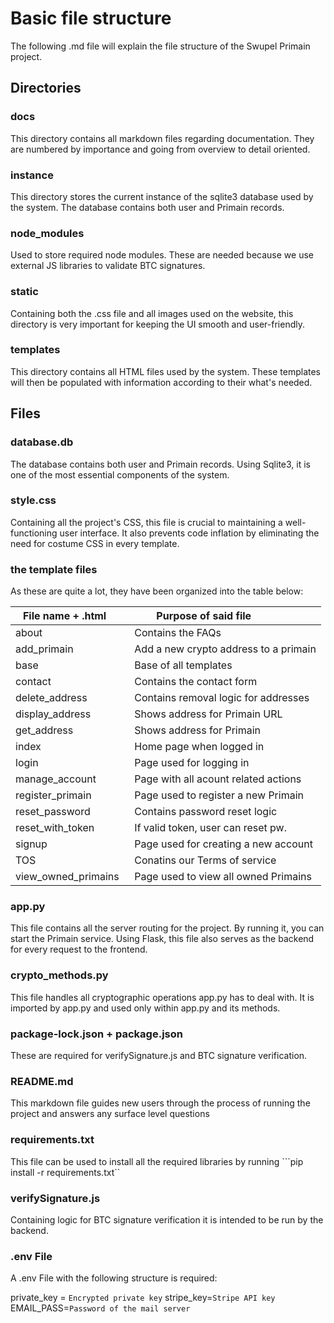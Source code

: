 # Basic file structure
The following .md file will explain the file structure of the Swupel Primain project.

## Directories
### docs
This directory contains all markdown files regarding documentation.
They are numbered by importance and going from overview to detail oriented.

### instance
This directory stores the current instance of the sqlite3 database used by the system.
The database contains both user and Primain records.

### node_modules
Used to store required node modules. 
These are needed because we use external JS libraries to validate BTC signatures.

### static
Containing both the .css file and all images used on the website,
this directory is very important for keeping the UI smooth and user-friendly.

### templates
This directory contains all HTML files used by the system. 
These templates will then be populated with information according to their what's needed.

## Files
### database.db
The database contains both user and Primain records. 
Using Sqlite3, it is one of the most essential components of the system.

### style.css
Containing all the project's CSS, this file is crucial to maintaining a well-functioning user interface.
It also prevents code inflation by eliminating the need for costume CSS in every template.

### the template files
As these are quite a lot, they have been organized into the table below:

| File name + .html     | Purpose of said file                 |
| ----------------------|--------------------------------------|
| about                 | Contains the FAQs                    |
| add_primain           | Add a new crypto address to a primain|
| base                  | Base of all templates                |
| contact               | Contains the contact form            |
| delete_address        | Contains removal logic for addresses |
| display_address       | Shows address for Primain URL        |
| get_address           | Shows address for Primain            |
| index                 | Home page when logged in             |
| login                 | Page used for logging in             |
| manage_account        | Page with all acount related actions |
| register_primain      | Page used to register a new Primain  |
| reset_password        | Contains password reset logic        |
| reset_with_token      | If valid token, user can reset pw.   |
| signup                | Page used for creating a new account |
| TOS                   | Conatins our Terms of service        |
| view_owned_primains   | Page used to view all owned Primains |

### app.py
This file contains all the server routing for the project. By running it, you can start the Primain service.
Using Flask, this file also serves as the backend for every request to the frontend.

### crypto_methods.py
This file handles all cryptographic operations app.py has to deal with.
It is imported by app.py and used only within app.py and its methods.

### package-lock.json + package.json
These are required for verifySignature.js and BTC signature verification.

### README.md
This markdown file guides new users through the process of running the project 
and answers any surface level questions

### requirements.txt
This file can be used to install all the required libraries by running ```pip install -r requirements.txt``

### verifySignature.js
Containing logic for BTC signature verification it is intended to be run by the backend.

### .env File
A .env File with the following structure is required:

private_key = ```Encrypted private key```
stripe_key=```Stripe API key```
EMAIL_PASS=```Password of the mail server```